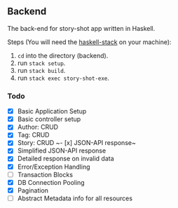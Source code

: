 Backend
--

The back-end for story-shot app written in Haskell.

Steps (You will need the [haskell-stack](https://docs.haskellstack.org/en/stable/README) on your
machine):
1. `cd` into the directory (backend).
2. run `stack setup`.
3. run `stack build`.
4. run `stack exec story-shot-exe`.


### Todo
- [x] Basic Application Setup
- [x] Basic controller setup
- [x] Author: CRUD
- [x] Tag: CRUD
- [x] Story: CRUD
~- [x] JSON-API response~
- [x] Simplified JSON-API response
- [x] Detailed response on invalid data
- [x] Error/Exception Handling
- [ ] Transaction Blocks
- [x] DB Connection Pooling
- [x] Pagination
- [ ] Abstract Metadata info for all resources

